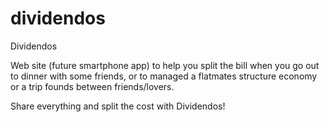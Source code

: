 # dividendos
Dividendos

Web site (future smartphone app) to help you split the bill when you go out to dinner with some friends, or to managed a flatmates structure economy or a trip founds between friends/lovers.

Share everything and split the cost with Dividendos!
